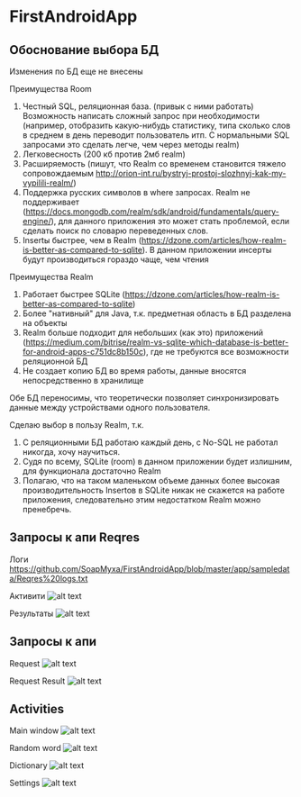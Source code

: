# FirstAndroidApp

## Обоснование выбора БД 

Изменения по БД еще не внесены

Преимущества Room
1. Честный SQL, реляционная база. (привык с ними работать) Возможность написать сложный запрос при необходимости (например, отобразить какую-нибудь статистику, типа сколько слов в среднем в день переводит пользователь итп. С нормальными SQL запросами это сделать легче, чем через методы realm)
2. Легковесность (200 кб против 2мб realm)
3. Расширяемость (пишут, что Realm со временем становится тяжело сопровождаемым http://orion-int.ru/bystryj-prostoj-slozhnyj-kak-my-vypilili-realm/)
4. Поддержка русских символов в where запросах. Realm не поддерживает (https://docs.mongodb.com/realm/sdk/android/fundamentals/query-engine/), для данного приложения это может стать проблемой, если сделать поиск по словарю переведенных слов.
5. Insertы быстрее, чем в Realm (https://dzone.com/articles/how-realm-is-better-as-compared-to-sqlite). В данном приложении инсерты будут производиться гораздо чаще, чем чтения

Преимущества Realm
1. Работает быстрее SQLite (https://dzone.com/articles/how-realm-is-better-as-compared-to-sqlite)
2. Более "нативный" для Java, т.к. предметная область в БД разделена на объекты
3. Realm больше подходит для небольших (как это) приложений (https://medium.com/bitrise/realm-vs-sqlite-which-database-is-better-for-android-apps-c751dc8b150c), где не требуются все возможности реляционной БД 
4. Не создает копию БД во время работы, данные вносятся непосредственно в хранилище

Обе БД переносимы, что теоретически позволяет синхронизировать данные между устройствами одного пользователя.

Сделаю выбор в пользу Realm, т.к.
1. С реляционными БД работаю каждый день, с No-SQL не работал никогда, хочу научиться.
2. Судя по всему, SQLite (room) в данном приложении будет излишним, для функционала достаточно Realm 
3. Полагаю, что на таком маленьком объеме данных более высокая производительность Insertов в SQLite никак не скажется на работе приложения, следовательно этим недостатком Realm можно пренебречь.

## Запросы к апи Reqres
Логи
https://github.com/SoapMyxa/FirstAndroidApp/blob/master/app/sampledata/Reqres%20logs.txt

Активити
![alt text](https://github.com/SoapMyxa/FirstAndroidApp/blob/master/app/sampledata/Screenshots/ReqresActivity.jpg)

Результаты
![alt text](https://github.com/SoapMyxa/FirstAndroidApp/blob/master/app/sampledata/Screenshots/Reqres.JPG)

## Запросы к апи
Request
![alt text](https://github.com/SoapMyxa/FirstAndroidApp/blob/master/app/sampledata/Screenshots/Request.JPG)

Request Result
![alt text](https://github.com/SoapMyxa/FirstAndroidApp/blob/master/app/sampledata/Screenshots/RequestResult.JPG)

## Activities

Main window
![alt text](https://github.com/SoapMyxa/FirstAndroidApp/blob/master/app/sampledata/Screenshots/Main.jpg)

Random word
![alt text](https://github.com/SoapMyxa/FirstAndroidApp/blob/master/app/sampledata/Screenshots/RandowWord.jpg)

Dictionary
![alt text](https://github.com/SoapMyxa/FirstAndroidApp/blob/master/app/sampledata/Screenshots/Dictionary.jpg)

Settings
![alt text](https://github.com/SoapMyxa/FirstAndroidApp/blob/master/app/sampledata/Screenshots/Settings.jpg)
